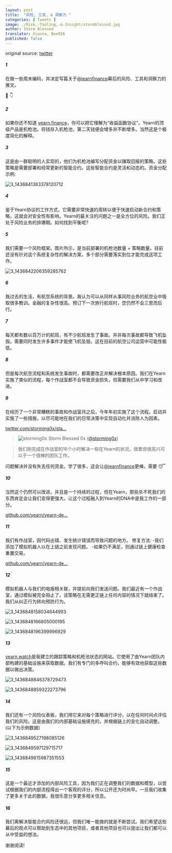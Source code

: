 ```yaml
---
layout: post
title:  "风险, 工具, & 洞察力 "
categories: [ Tweets ]
image: ./Risk,-Tooling,-&-Insight/stormblessed.jpg
author: Storm Blessed
translator: Xiaona, Bee926
published: false
---
```


original source: [twitter](https://twitter.com/storming0x/status/1436851219864059906)

##### 1
在做一些周末编码，并决定写篇关于[@iearnfinance](https://twitter.com/iearnfinance)幕后的风险、工具和洞察力的推文。

🧵 👇

##### 2
如果你还不知道 [yearn.finance](http://yearn.finance)，你可以把它理解为“收益函数协议”。Yearn的顶级产品是机枪池。将钱存入机枪池，第二天钱便会增多并不断增多。当然这是个极度简化的解释。

##### 3
这是由一群聪明的人实现的，他们为机枪池编写分配资金以赚取回报的策略。这些策略是需要部署和经常更新的智能合约。这些智能合约是灵活和动态的。资金分配示例:

![3_1436841383378120712](3_1436841383378120712.jpg)

##### 4
鉴于Yearn协议的工作方式，它需要非常快速的周转以便于快速启动新合约和策略，这就会对安全性有影响。Yearn的最关注的问题之一是全方位的风险。我们正处于风险业务的排爆期。如何找到平衡呢?

##### 5
我们需要一个风险框架。图片所示，是当前部署的机枪池数量 + 策略数量。目前还没有针对这个系统复杂性的解决方案，多个部分需要落实到位才能完成这项工作。

![3_1436842206359285762](3_1436842206359285762.jpg)

##### 6
我过去的生活，有航空系统的背景。我认为可以从同样从事风险业务的航空业中吸取很多教训。金融的复杂性很高。预订下一次旅行航班时，您仍然不会三思而后行。

##### 7
每天都有数以百万计的航班，有不少航班发生了事故。并非每次事故都导致飞机坠毁。需要同时发生许多事件才能使飞机坠毁。这在目前的航空公司运营中可能性极低。

##### 8
但是每次航空流程和系统发生事故时，都需要改正并解决根本原因。我们在Yearn实施了类似的流程，每个作战室都不会导致资金损失，但需要我们从中学习和改进。

##### 9
在经历了一个非常糟糕的事故和作战室月之后，今年年初实施了这个流程。启动并实施了一些措施，以尽可能地在我们的日常决策中实现自动化并消除人为因素。

[twitter.com/storming0x/sta…](https://twitter.com/storming0x/status/1395452522840608768?s=20)

> ![storming0x](storming0x-881012267675820034.jpg)
> Storm Blessed 0x ([@storming0x](https://twitter.com/storming0x))

> 我们刚完成在作战室的16个小时解决一些在Yearn的状况。很累但很高兴可以于一个很棒的团队工作。

问题解决并没有失去任何资金。学了很多，这会让[@iearnfinance](https://twitter.com/iearnfinance)更棒。需要 😴

##### 10
当然这个仍然可以改进，并且是一个持续的过程，但在Yearn，那些杀不死我们的东西肯定会让我们变得更强大。让这个过程融入到Yearn的DNA中是我工作的一部分。

[github.com/yearn/yearn-de…](https://github.com/yearn/yearn-devdocs/blob/master/docs/developers/v2/EMERGENCY.md)

##### 11
我们有作战室，因代码出错、发生统计错误而导致问题的地方。
修复方法:
-我们添加了模拟机器人以在上链之前发现问题。
-如果仍不满足，则通过链上健康检查重置交易。

[github.com/yearn/yearn-de…](https://github.com/yearn/yearn-devdocs/blob/master/docs/developers/v2/DEPLOYMENT.md#health-checks)

##### 12
模拟机器人与我们的电报相关联，并提前向我们发送问题。我们最近有一个作战室，通过模拟被完全阻止了，该策略在无需更正链上任何内容的情况下就结束了。我们从纠正行为转向预防行为。

![3_1436848158034644993](3_1436848158034644993.jpg)

![3_1436848166805000195](3_1436848166805000195.jpg)

![3_1436848196399996929](3_1436848196399996929.jpg)

##### 13
[yearn.watch](http://yearn.watch)是我建立的跟踪策略和机枪池状态的网站。它使用了由Yearn团队内部构建的基础设施来获取数据。我们有专门的多呼叫合约，能够有效地获取这些数据以做出决策。

![3_1436848846378729473](3_1436848846378729473.jpg)

![3_1436848859322273796](3_1436848859322273796.jpg)

##### 14
我们还有一个风险仪表板，我们用它来对每个策略进行评分，以在任何时间点评估我们的风险。这是由我们的内部基础设施填充的，并根据链上的变化自动调整。
(以下为示例数据)

![3_1436849527198085126](3_1436849527198085126.jpg)

![3_1436849597129715717](3_1436849597129715717.jpg)

![3_1436849615987351553](3_1436849615987351553.jpg)

##### 15
这是一个最近才添加的内部风险工具，因为我们正在调整我们的数据和模型，以尝试根据我们的内部流程得出一个客观的评分，所以公开还为时尚早。一旦我们收集了更多关于此的数据，我很乐意分享更多相关信息。

##### 16
我们离解决智能合约风险还很远，但我们唯一能做的就是不断尝试。我们希望这些幕后的观点可以帮助到生态中的其他项目，或者其他项目也可以提出让我们都可以从中受益的想法。

谢谢阅读!
